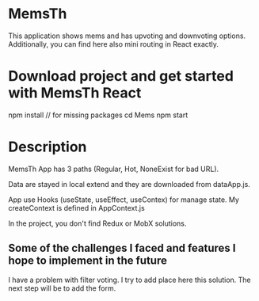 # MemsTh

This application shows mems and has upvoting and downvoting options. Additionally, you can find here also mini routing in React exactly.

# Download project and get started with MemsTh React

npm install // for missing packages
cd Mems
npm start

# Description

MemsTh App has 3 paths (Regular, Hot, NoneExist for bad URL).

Data are stayed in local extend and they are downloaded from dataApp.js.

App use Hooks (useState, useEffect, useContex) for manage state. My createContext is defined in AppContext.js

In the project, you don't find Redux or MobX solutions.

## Some of the challenges I faced and features I hope to implement in the future

I have a problem with filter voting. I try to add place here this solution. The next step will be to add the form.
